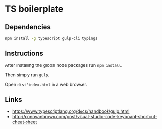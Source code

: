 # TS boilerplate

## Dependencies

```bash
npm install -g typescript gulp-cli typings
```

## Instructions

After installing the global node packages run `npm install`.

Then simply run `gulp`.

Open `dist/index.html` in a web browser.

## Links

* https://www.typescriptlang.org/docs/handbook/gulp.html
* http://donovanbrown.com/post/visual-studio-code-keyboard-shortcut-cheat-sheet
